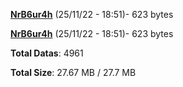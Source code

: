 [**NrB6ur4h**](/data/NrB6ur4h.txt) (25/11/22 - 18:51)- 623 bytes

[**NrB6ur4h**](/data/NrB6ur4h.txt) (25/11/22 - 18:51)- 623 bytes

**Total Datas**: 4961

**Total Size**: 27.67 MB / 27.7 MB